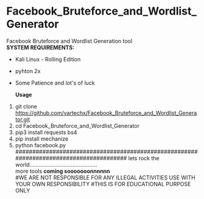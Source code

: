 # Facebook_Bruteforce_and_Wordlist_Generator
Facebook Bruteforce and Wordlist Generation tool  
  **SYSTEM REQUIREMENTS:**  
* Kali Linux - Rolling Edition
* pyhton 2x
* Some Patience and lot's of luck  
    
  **Usage**
1. git clone https://github.com/vartechx/Facebook_Bruteforce_and_Wordlist_Generator.git
2. cd Facebook_Bruteforce_and_Wordlist_Generator
3. pip3 install requests bs4
4. pip install mechanize
5. python facebook.py
#######################################################################################
lets rock the world............................................  
more tools **coming sooooooonnnnnn**  
#WE ARE NOT RESPONSIBLE FOR ANY ILLEGAL ACTIVITIES USE WITH YOUR OWN RESPONSIBILITY
#THIS IS FOR EDUCATIONAL PURPOSE ONLY
